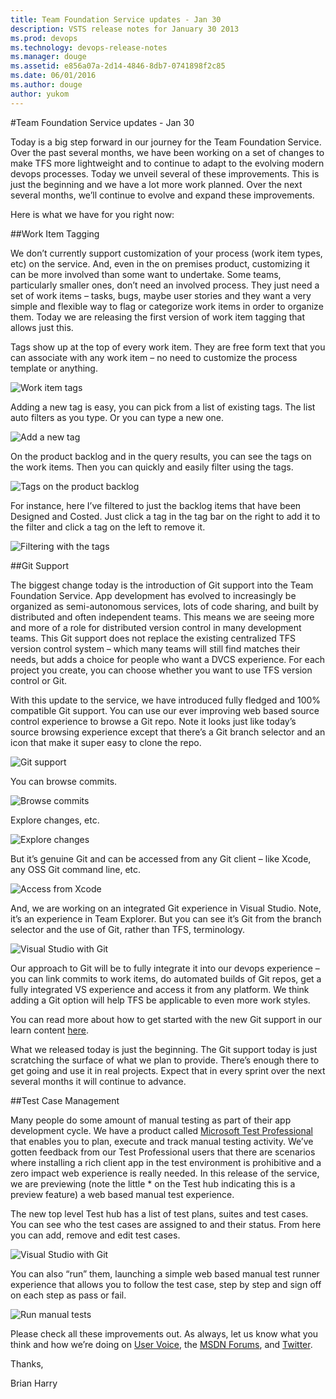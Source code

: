 ```yaml
---
title: Team Foundation Service updates - Jan 30
description: VSTS release notes for January 30 2013
ms.prod: devops
ms.technology: devops-release-notes
ms.manager: douge
ms.assetid: e856a07a-2d14-4846-8db7-0741898f2c85
ms.date: 06/01/2016
ms.author: douge
author: yukom
---
```


#Team Foundation Service updates - Jan 30

Today is a big step forward in our journey for the Team Foundation Service. Over the past several months, we have been working on a set of changes to make TFS more lightweight and to continue to adapt to the evolving modern devops processes. Today we unveil several of these improvements. This is just the beginning and we have a lot more work planned. Over the next several months, we’ll continue to evolve and expand these improvements.

Here is what we have for you right now:

##Work Item Tagging

We don’t currently support customization of your process (work item types, etc) on the service. And, even in the on premises product, customizing it can be more involved than some want to undertake. Some teams, particularly smaller ones, don’t need an involved process. They just need a set of work items – tasks, bugs, maybe user stories and they want a very simple and flexible way to flag or categorize work items in order to organize them. Today we are releasing the first version of work item tagging that allows just this.

Tags show up at the top of every work item. They are free form text that you can associate with any work item – no need to customize the process template or anything.

![Work item tags](./_img/1_30_01.png)

Adding a new tag is easy, you can pick from a list of existing tags. The list auto filters as you type. Or you can type a new one.

![Add a new tag](./_img/1_30_02.png)

On the product backlog and in the query results, you can see the tags on the work items. Then you can quickly and easily filter using the tags.

![Tags on the product backlog](./_img/1_30_03.png)

For instance, here I’ve filtered to just the backlog items that have been Designed and Costed. Just click a tag in the tag bar on the right to add it to the filter and click a tag on the left to remove it.

![Filtering with the tags](./_img/1_30_04.png)

##Git Support

The biggest change today is the introduction of Git support into the Team Foundation Service. App development has evolved to increasingly be organized as semi-autonomous services, lots of code sharing, and built by distributed and often independent teams. This means we are seeing more and more of a role for distributed version control in many development teams. This Git support does not replace the existing centralized TFS version control system – which many teams will still find matches their needs, but adds a choice for people who want a DVCS experience. For each project you create, you can choose whether you want to use TFS version control or Git.

With this update to the service, we have introduced fully fledged and 100% compatible Git support. You can use our ever improving web based source control experience to browse a Git repo. Note it looks just like today’s source browsing experience except that there’s a Git branch selector and an icon that make it super easy to clone the repo.

![Git support](./_img/1_30_05.png)

You can browse commits.

![Browse commits](./_img/1_30_06.png)

Explore changes, etc.

![Explore changes](./_img/1_30_07.png)

But it’s genuine Git and can be accessed from any Git client – like Xcode, any OSS Git command line, etc.

![Access from Xcode](./_img/1_30_08.png)

And, we are working on an integrated Git experience in Visual Studio. Note, it’s an experience in Team Explorer. But you can see it’s Git from the branch selector and the use of Git, rather than TFS, terminology.

![Visual Studio with Git](./_img/1_30_09.png)

Our approach to Git will be to fully integrate it into our devops experience – you can link commits to work items, do automated builds of Git repos, get a fully integrated VS experience and access it from any platform. We think adding a Git option will help TFS be applicable to even more work styles.

You can read more about how to get started with the new Git support in our learn content [here](/azure/devops/git/share-your-code-in-git-vs-2017?view=vsts).

What we released today is just the beginning. The Git support today is just scratching the surface of what we plan to provide. There’s enough there to get going and use it in real projects. Expect that in every sprint over the next several months it will continue to advance.

##Test Case Management

Many people do some amount of manual testing as part of their app development cycle. We have a product called [Microsoft Test Professional](https://www.microsoft.com/download/details.aspx?id=30662) that enables you to plan, execute and track manual testing activity. We’ve gotten feedback from our Test Professional users that there are scenarios where installing a rich client app in the test environment is prohibitive and a zero impact web experience is really needed. In this release of the service, we are previewing (note the little * on the Test hub indicating this is a preview feature) a web based manual test experience.

The new top level Test hub has a list of test plans, suites and test cases. You can see who the test cases are assigned to and their status. From here you can add, remove and edit test cases.

![Visual Studio with Git](./_img/1_30_10.png)

You can also “run” them, launching a simple web based manual test runner experience that allows you to follow the test case, step by step and sign off on each step as pass or fail.

![Run manual tests](./_img/1_30_11.png)

Please check all these improvements out. As always, let us know what you think and how we’re doing on [User Voice](https://visualstudio.uservoice.com/forums/330519-vso), the [MSDN Forums](http://social.msdn.microsoft.com/Forums/en-US/TFService/threads), and [Twitter](http://twitter.com/search?q=%23tfservice).

Thanks,

Brian Harry

